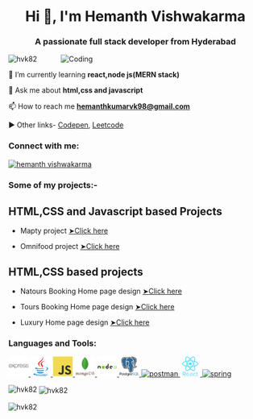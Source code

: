 <h1 align="center">Hi 👋, I'm Hemanth Vishwakarma</h1>
<h3 align="center">A passionate full stack developer from Hyderabad</h3>
<img align="right" alt="Coding" width="400" src="https://cdn.pixabay.com/photo/2020/10/17/20/28/virtual-5663279_1280.png"/>

<p align="left"> <img src="https://komarev.com/ghpvc/?username=hvk82&label=Profile%20views&color=0e75b6&style=flat" alt="hvk82" /> </p>

 🌱 I’m currently learning **react,node js(MERN stack)**

 💬 Ask me about **html,css and javascript**

 📫 How to reach me **hemanthkumarvk98@gmail.com**
 
 ▶️ Other links- <a href="https://codepen.io/hvk82">Codepen<a>, <a href="https://leetcode.com/hemanthkumarvk98/">Leetcode</a>

<h3 align="left">Connect with me:</h3>
<p align="left">
<a href="https://www.linkedin.com/in/hemanth-vishwakarma-1253a9146/" target="blank"><img align="center" src="https://raw.githubusercontent.com/rahuldkjain/github-profile-readme-generator/master/src/images/icons/Social/linked-in-alt.svg" alt="hemanth vishwakarma" height="30" width="40" /></a>
</p>
<h3>Some of my projects:-</h3>
<h2>HTML,CSS and Javascript based Projects</h2>
<ul><li>Mapty project  <a href="https://maptygeo.netlify.app/" target="_blank" rel="noreferrer noopener"> ➤Click here</a></ul>
<ul><li>Omnifood project <a href="https://omnifood980.netlify.app/" target="_blank" rel="noreferrer noopener"> ➤Click here</a></ul>

<h2>HTML,CSS based projects</h2>

<ul><li>Natours Booking Home page design  <a href="https://natoursbooking.netlify.app/" target="_blank" rel="noreferrer noopener"> ➤Click here</a></ul>
<ul><li>Tours Booking Home page design  <a href="https://tourbookings.netlify.app/" target="_blank" rel="noreferrer noopener"> ➤Click here</a></ul>
<ul><li>Luxury Home page design  <a href="https://luxxury-homes.netlify.app/" target="_blank" rel="noreferrer noopener"> ➤Click here</a></ul>


<h3 align="left">Languages and Tools:</h3>
<p align="left"> <a href="https://expressjs.com" target="_blank" rel="noreferrer"> <img src="https://raw.githubusercontent.com/devicons/devicon/master/icons/express/express-original-wordmark.svg" alt="express" width="40" height="40"/> </a> <a href="https://www.java.com" target="_blank" rel="noreferrer"> <img src="https://raw.githubusercontent.com/devicons/devicon/master/icons/java/java-original.svg" alt="java" width="40" height="40"/> </a> <a href="https://developer.mozilla.org/en-US/docs/Web/JavaScript" target="_blank" rel="noreferrer"> <img src="https://raw.githubusercontent.com/devicons/devicon/master/icons/javascript/javascript-original.svg" alt="javascript" width="40" height="40"/> </a> <a href="https://www.mongodb.com/" target="_blank" rel="noreferrer"> <img src="https://raw.githubusercontent.com/devicons/devicon/master/icons/mongodb/mongodb-original-wordmark.svg" alt="mongodb" width="40" height="40"/> </a> <a href="https://nodejs.org" target="_blank" rel="noreferrer"> <img src="https://raw.githubusercontent.com/devicons/devicon/master/icons/nodejs/nodejs-original-wordmark.svg" alt="nodejs" width="40" height="40"/> </a> <a href="https://www.postgresql.org" target="_blank" rel="noreferrer"> <img src="https://raw.githubusercontent.com/devicons/devicon/master/icons/postgresql/postgresql-original-wordmark.svg" alt="postgresql" width="40" height="40"/> </a> <a href="https://postman.com" target="_blank" rel="noreferrer"> <img src="https://www.vectorlogo.zone/logos/getpostman/getpostman-icon.svg" alt="postman" width="40" height="40"/> </a> <a href="https://reactjs.org/" target="_blank" rel="noreferrer"> <img src="https://raw.githubusercontent.com/devicons/devicon/master/icons/react/react-original-wordmark.svg" alt="react" width="40" height="40"/> </a> <a href="https://spring.io/" target="_blank" rel="noreferrer"> <img src="https://www.vectorlogo.zone/logos/springio/springio-icon.svg" alt="spring" width="40" height="40"/> </a> </p>

<p><img align="left" src="https://github-readme-stats.vercel.app/api/top-langs?username=hvk82&show_icons=true&locale=en&layout=compact" alt="hvk82" /></p>

<p>&nbsp;<img align="center" src="https://github-readme-stats.vercel.app/api?username=hvk82&show_icons=true&locale=en" alt="hvk82" /></p>

<p><img align="center" src="https://github-readme-streak-stats.herokuapp.com/?user=hvk82&" alt="hvk82" /></p>

